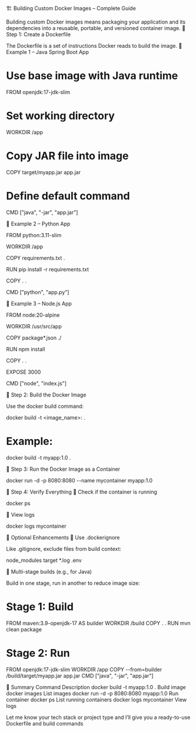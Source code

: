🏗️ Building Custom Docker Images – Complete Guide

Building custom Docker images means packaging your application and its dependencies into a reusable, portable, and versioned container image.
🔹 Step 1: Create a Dockerfile

The Dockerfile is a set of instructions Docker reads to build the image.
🔸 Example 1 – Java Spring Boot App

# Use base image with Java runtime
FROM openjdk:17-jdk-slim

# Set working directory
WORKDIR /app

# Copy JAR file into image
COPY target/myapp.jar app.jar

# Define default command
CMD ["java", "-jar", "app.jar"]

🔸 Example 2 – Python App

FROM python:3.11-slim

WORKDIR /app

COPY requirements.txt .

RUN pip install -r requirements.txt

COPY . .

CMD ["python", "app.py"]

🔸 Example 3 – Node.js App

FROM node:20-alpine

WORKDIR /usr/src/app

COPY package*.json ./

RUN npm install

COPY . .

EXPOSE 3000

CMD ["node", "index.js"]

🔹 Step 2: Build the Docker Image

Use the docker build command:

docker build -t <image_name>:<tag> .
# Example:
docker build -t myapp:1.0 .

🔹 Step 3: Run the Docker Image as a Container

docker run -d -p 8080:8080 --name mycontainer myapp:1.0

🔹 Step 4: Verify Everything
🔸 Check if the container is running

docker ps

🔸 View logs

docker logs mycontainer

🔹 Optional Enhancements
🧊 Use .dockerignore

Like .gitignore, exclude files from build context:

node_modules
target
*.log
.env

🧪 Multi-stage builds (e.g., for Java)

Build in one stage, run in another to reduce image size:

# Stage 1: Build
FROM maven:3.9-openjdk-17 AS builder
WORKDIR /build
COPY . .
RUN mvn clean package

# Stage 2: Run
FROM openjdk:17-jdk-slim
WORKDIR /app
COPY --from=builder /build/target/myapp.jar app.jar
CMD ["java", "-jar", "app.jar"]

📌 Summary
Command	Description
docker build -t myapp:1.0 .	Build image
docker images	List images
docker run -d -p 8080:8080 myapp:1.0	Run container
docker ps	List running containers
docker logs mycontainer	View logs

Let me know your tech stack or project type and I’ll give you a ready-to-use Dockerfile and build commands 